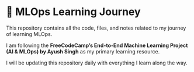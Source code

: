 # 📁 MLOps Learning Journey

This repository contains all the code, files, and notes related to my journey of learning MLOps.

I am following the **FreeCodeCamp’s End-to-End Machine Learning Project (AI & MLOps) by Ayush Singh** as my primary learning resource.

I will be updating this repository daily with everything I learn along the way.

